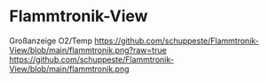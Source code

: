 # Flammtronik-View
Großanzeige O2/Temp
https://github.com/schuppeste/Flammtronik-View/blob/main/flammtronik.png?raw=true
https://github.com/schuppeste/Flammtronik-View/blob/main/flammtronik.png

